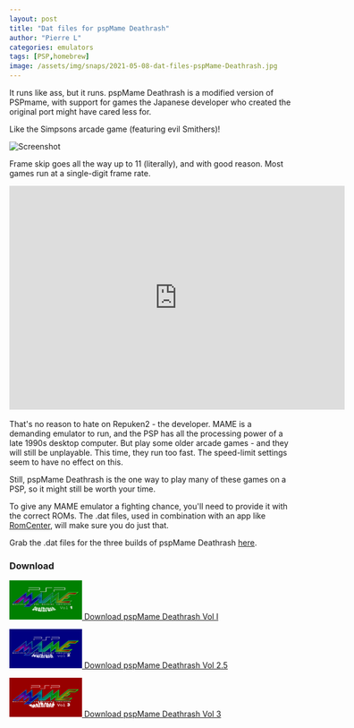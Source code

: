 ```yaml
---
layout: post
title: "Dat files for pspMame Deathrash"
author: "Pierre L"
categories: emulators
tags: [PSP,homebrew]
image: /assets/img/snaps/2021-05-08-dat-files-pspMame-Deathrash.jpg
---
```


It runs like ass, but it runs. pspMame Deathrash is a modified version of PSPmame, with support for games the Japanese developer who created the original port might have cared less for. 

Like the Simpsons arcade game (featuring evil Smithers)!

![Screenshot](https://github.com/PSP-Archive/PSP-Archive.github.io/raw/gh-pages/assets/img/snaps/VOL100630_00001.jpg)

Frame skip goes all the way up to 11 (literally), and with good reason. Most games run at a single-digit frame rate.

<div class="embed-container">
  <iframe
      src="https://www.youtube.com/embed/_fLxOFD_oXc"
      width="600"
      height="400"
      frameborder="0"
      allowfullscreen="">
  </iframe>
</div>

That's no reason to hate on Repuken2 - the developer. MAME is a demanding emulator to run, and the PSP has all the processing power of a late 1990s desktop computer. But play some older arcade games - and they will still be unplayable. This time, they run too fast. The speed-limit settings seem to have no effect on this. 

Still, pspMame Deathrash is the one way to play many of these games on a PSP, so it might still be worth your time.

To give any MAME emulator a fighting chance, you'll need to provide it with the correct ROMs. The .dat files, used in combination with an app like [RomCenter](https://www.romcenter.com/), will make sure you do just that.

Grab the .dat files for the three builds of pspMame Deathrash [here](https://github.com/PSP-Archive/pspMAME-0.97-repuken2/tree/main/dat).

### Download

<p class="download-btn">
    <a href="https://archive.org/details/psp-mame-deathrash.-7z">
	<img border="0" alt="Download the homebrew" src="/assets/img/icon0/deathrash-1.png" width="130" height="70">
	Download pspMame Deathrash Vol I
	</a>
</p>

<p class="download-btn">
    <a href="https://archive.org/details/pspMame-Deathrash-vol2-RC2.7z">
	<img border="0" alt="Download the homebrew" src="/assets/img/icon0/deathrash-2.png" width="130" height="70">
	Download pspMame Deathrash Vol 2.5
	</a>
</p>

<p class="download-btn">
    <a href="https://archive.org/details/pspMame-Deathrash-vol3-RC2.7z">
	<img border="0" alt="Download the homebrew" src="/assets/img/icon0/deathrash-3.png" width="130" height="70">
	Download pspMame Deathrash Vol 3
	</a>
</p>
